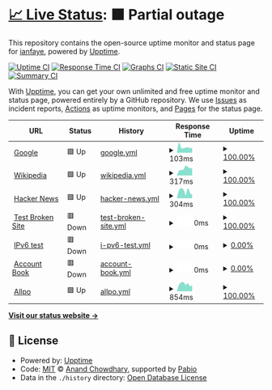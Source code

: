 # [📈 Live Status](https://robin536180.github.io/upptime_custom): <!--live status--> **🟧 Partial outage**

This repository contains the open-source uptime monitor and status page for [ianfaye](https://robin536180.github.io/upptime_custom), powered by [Upptime](https://github.com/upptime/upptime).

[![Uptime CI](https://github.com/robin536180/upptime_custom/workflows/Uptime%20CI/badge.svg)](https://github.com/robin536180/upptime_custom/actions?query=workflow%3A%22Uptime+CI%22)
[![Response Time CI](https://github.com/robin536180/upptime_custom/workflows/Response%20Time%20CI/badge.svg)](https://github.com/robin536180/upptime_custom/actions?query=workflow%3A%22Response+Time+CI%22)
[![Graphs CI](https://github.com/robin536180/upptime_custom/workflows/Graphs%20CI/badge.svg)](https://github.com/robin536180/upptime_custom/actions?query=workflow%3A%22Graphs+CI%22)
[![Static Site CI](https://github.com/robin536180/upptime_custom/workflows/Static%20Site%20CI/badge.svg)](https://github.com/robin536180/upptime_custom/actions?query=workflow%3A%22Static+Site+CI%22)
[![Summary CI](https://github.com/robin536180/upptime_custom/workflows/Summary%20CI/badge.svg)](https://github.com/robin536180/upptime_custom/actions?query=workflow%3A%22Summary+CI%22)

With [Upptime](https://upptime.js.org), you can get your own unlimited and free uptime monitor and status page, powered entirely by a GitHub repository. We use [Issues](https://github.com/robin536180/upptime_custom/issues) as incident reports, [Actions](https://github.com/robin536180/upptime_custom/actions) as uptime monitors, and [Pages](https://robin536180.github.io/upptime_custom) for the status page.

<!--start: status pages-->
<!-- This summary is generated by Upptime (https://github.com/upptime/upptime) -->
<!-- Do not edit this manually, your changes will be overwritten -->
<!-- prettier-ignore -->
| URL | Status | History | Response Time | Uptime |
| --- | ------ | ------- | ------------- | ------ |
| <img alt="" src="https://icons.duckduckgo.com/ip3/www.google.com.ico" height="13"> [Google](https://www.google.com) | 🟩 Up | [google.yml](https://github.com/robin536180/upptime_custom/commits/HEAD/history/google.yml) | <details><summary><img alt="Response time graph" src="./graphs/google/response-time-week.png" height="20"> 103ms</summary><br><a href="https://robin536180.github.io/upptime_custom/history/google"><img alt="Response time 101" src="https://img.shields.io/endpoint?url=https%3A%2F%2Fraw.githubusercontent.com%2Frobin536180%2Fupptime_custom%2FHEAD%2Fapi%2Fgoogle%2Fresponse-time.json"></a><br><a href="https://robin536180.github.io/upptime_custom/history/google"><img alt="24-hour response time 166" src="https://img.shields.io/endpoint?url=https%3A%2F%2Fraw.githubusercontent.com%2Frobin536180%2Fupptime_custom%2FHEAD%2Fapi%2Fgoogle%2Fresponse-time-day.json"></a><br><a href="https://robin536180.github.io/upptime_custom/history/google"><img alt="7-day response time 103" src="https://img.shields.io/endpoint?url=https%3A%2F%2Fraw.githubusercontent.com%2Frobin536180%2Fupptime_custom%2FHEAD%2Fapi%2Fgoogle%2Fresponse-time-week.json"></a><br><a href="https://robin536180.github.io/upptime_custom/history/google"><img alt="30-day response time 105" src="https://img.shields.io/endpoint?url=https%3A%2F%2Fraw.githubusercontent.com%2Frobin536180%2Fupptime_custom%2FHEAD%2Fapi%2Fgoogle%2Fresponse-time-month.json"></a><br><a href="https://robin536180.github.io/upptime_custom/history/google"><img alt="1-year response time 101" src="https://img.shields.io/endpoint?url=https%3A%2F%2Fraw.githubusercontent.com%2Frobin536180%2Fupptime_custom%2FHEAD%2Fapi%2Fgoogle%2Fresponse-time-year.json"></a></details> | <details><summary><a href="https://robin536180.github.io/upptime_custom/history/google">100.00%</a></summary><a href="https://robin536180.github.io/upptime_custom/history/google"><img alt="All-time uptime 100.00%" src="https://img.shields.io/endpoint?url=https%3A%2F%2Fraw.githubusercontent.com%2Frobin536180%2Fupptime_custom%2FHEAD%2Fapi%2Fgoogle%2Fuptime.json"></a><br><a href="https://robin536180.github.io/upptime_custom/history/google"><img alt="24-hour uptime 100.00%" src="https://img.shields.io/endpoint?url=https%3A%2F%2Fraw.githubusercontent.com%2Frobin536180%2Fupptime_custom%2FHEAD%2Fapi%2Fgoogle%2Fuptime-day.json"></a><br><a href="https://robin536180.github.io/upptime_custom/history/google"><img alt="7-day uptime 100.00%" src="https://img.shields.io/endpoint?url=https%3A%2F%2Fraw.githubusercontent.com%2Frobin536180%2Fupptime_custom%2FHEAD%2Fapi%2Fgoogle%2Fuptime-week.json"></a><br><a href="https://robin536180.github.io/upptime_custom/history/google"><img alt="30-day uptime 100.00%" src="https://img.shields.io/endpoint?url=https%3A%2F%2Fraw.githubusercontent.com%2Frobin536180%2Fupptime_custom%2FHEAD%2Fapi%2Fgoogle%2Fuptime-month.json"></a><br><a href="https://robin536180.github.io/upptime_custom/history/google"><img alt="1-year uptime 100.00%" src="https://img.shields.io/endpoint?url=https%3A%2F%2Fraw.githubusercontent.com%2Frobin536180%2Fupptime_custom%2FHEAD%2Fapi%2Fgoogle%2Fuptime-year.json"></a></details>
| <img alt="" src="https://icons.duckduckgo.com/ip3/en.wikipedia.org.ico" height="13"> [Wikipedia](https://en.wikipedia.org) | 🟩 Up | [wikipedia.yml](https://github.com/robin536180/upptime_custom/commits/HEAD/history/wikipedia.yml) | <details><summary><img alt="Response time graph" src="./graphs/wikipedia/response-time-week.png" height="20"> 317ms</summary><br><a href="https://robin536180.github.io/upptime_custom/history/wikipedia"><img alt="Response time 270" src="https://img.shields.io/endpoint?url=https%3A%2F%2Fraw.githubusercontent.com%2Frobin536180%2Fupptime_custom%2FHEAD%2Fapi%2Fwikipedia%2Fresponse-time.json"></a><br><a href="https://robin536180.github.io/upptime_custom/history/wikipedia"><img alt="24-hour response time 260" src="https://img.shields.io/endpoint?url=https%3A%2F%2Fraw.githubusercontent.com%2Frobin536180%2Fupptime_custom%2FHEAD%2Fapi%2Fwikipedia%2Fresponse-time-day.json"></a><br><a href="https://robin536180.github.io/upptime_custom/history/wikipedia"><img alt="7-day response time 317" src="https://img.shields.io/endpoint?url=https%3A%2F%2Fraw.githubusercontent.com%2Frobin536180%2Fupptime_custom%2FHEAD%2Fapi%2Fwikipedia%2Fresponse-time-week.json"></a><br><a href="https://robin536180.github.io/upptime_custom/history/wikipedia"><img alt="30-day response time 348" src="https://img.shields.io/endpoint?url=https%3A%2F%2Fraw.githubusercontent.com%2Frobin536180%2Fupptime_custom%2FHEAD%2Fapi%2Fwikipedia%2Fresponse-time-month.json"></a><br><a href="https://robin536180.github.io/upptime_custom/history/wikipedia"><img alt="1-year response time 270" src="https://img.shields.io/endpoint?url=https%3A%2F%2Fraw.githubusercontent.com%2Frobin536180%2Fupptime_custom%2FHEAD%2Fapi%2Fwikipedia%2Fresponse-time-year.json"></a></details> | <details><summary><a href="https://robin536180.github.io/upptime_custom/history/wikipedia">100.00%</a></summary><a href="https://robin536180.github.io/upptime_custom/history/wikipedia"><img alt="All-time uptime 100.00%" src="https://img.shields.io/endpoint?url=https%3A%2F%2Fraw.githubusercontent.com%2Frobin536180%2Fupptime_custom%2FHEAD%2Fapi%2Fwikipedia%2Fuptime.json"></a><br><a href="https://robin536180.github.io/upptime_custom/history/wikipedia"><img alt="24-hour uptime 100.00%" src="https://img.shields.io/endpoint?url=https%3A%2F%2Fraw.githubusercontent.com%2Frobin536180%2Fupptime_custom%2FHEAD%2Fapi%2Fwikipedia%2Fuptime-day.json"></a><br><a href="https://robin536180.github.io/upptime_custom/history/wikipedia"><img alt="7-day uptime 100.00%" src="https://img.shields.io/endpoint?url=https%3A%2F%2Fraw.githubusercontent.com%2Frobin536180%2Fupptime_custom%2FHEAD%2Fapi%2Fwikipedia%2Fuptime-week.json"></a><br><a href="https://robin536180.github.io/upptime_custom/history/wikipedia"><img alt="30-day uptime 100.00%" src="https://img.shields.io/endpoint?url=https%3A%2F%2Fraw.githubusercontent.com%2Frobin536180%2Fupptime_custom%2FHEAD%2Fapi%2Fwikipedia%2Fuptime-month.json"></a><br><a href="https://robin536180.github.io/upptime_custom/history/wikipedia"><img alt="1-year uptime 100.00%" src="https://img.shields.io/endpoint?url=https%3A%2F%2Fraw.githubusercontent.com%2Frobin536180%2Fupptime_custom%2FHEAD%2Fapi%2Fwikipedia%2Fuptime-year.json"></a></details>
| <img alt="" src="https://icons.duckduckgo.com/ip3/news.ycombinator.com.ico" height="13"> [Hacker News](https://news.ycombinator.com) | 🟩 Up | [hacker-news.yml](https://github.com/robin536180/upptime_custom/commits/HEAD/history/hacker-news.yml) | <details><summary><img alt="Response time graph" src="./graphs/hacker-news/response-time-week.png" height="20"> 304ms</summary><br><a href="https://robin536180.github.io/upptime_custom/history/hacker-news"><img alt="Response time 328" src="https://img.shields.io/endpoint?url=https%3A%2F%2Fraw.githubusercontent.com%2Frobin536180%2Fupptime_custom%2FHEAD%2Fapi%2Fhacker-news%2Fresponse-time.json"></a><br><a href="https://robin536180.github.io/upptime_custom/history/hacker-news"><img alt="24-hour response time 371" src="https://img.shields.io/endpoint?url=https%3A%2F%2Fraw.githubusercontent.com%2Frobin536180%2Fupptime_custom%2FHEAD%2Fapi%2Fhacker-news%2Fresponse-time-day.json"></a><br><a href="https://robin536180.github.io/upptime_custom/history/hacker-news"><img alt="7-day response time 304" src="https://img.shields.io/endpoint?url=https%3A%2F%2Fraw.githubusercontent.com%2Frobin536180%2Fupptime_custom%2FHEAD%2Fapi%2Fhacker-news%2Fresponse-time-week.json"></a><br><a href="https://robin536180.github.io/upptime_custom/history/hacker-news"><img alt="30-day response time 336" src="https://img.shields.io/endpoint?url=https%3A%2F%2Fraw.githubusercontent.com%2Frobin536180%2Fupptime_custom%2FHEAD%2Fapi%2Fhacker-news%2Fresponse-time-month.json"></a><br><a href="https://robin536180.github.io/upptime_custom/history/hacker-news"><img alt="1-year response time 328" src="https://img.shields.io/endpoint?url=https%3A%2F%2Fraw.githubusercontent.com%2Frobin536180%2Fupptime_custom%2FHEAD%2Fapi%2Fhacker-news%2Fresponse-time-year.json"></a></details> | <details><summary><a href="https://robin536180.github.io/upptime_custom/history/hacker-news">100.00%</a></summary><a href="https://robin536180.github.io/upptime_custom/history/hacker-news"><img alt="All-time uptime 100.00%" src="https://img.shields.io/endpoint?url=https%3A%2F%2Fraw.githubusercontent.com%2Frobin536180%2Fupptime_custom%2FHEAD%2Fapi%2Fhacker-news%2Fuptime.json"></a><br><a href="https://robin536180.github.io/upptime_custom/history/hacker-news"><img alt="24-hour uptime 100.00%" src="https://img.shields.io/endpoint?url=https%3A%2F%2Fraw.githubusercontent.com%2Frobin536180%2Fupptime_custom%2FHEAD%2Fapi%2Fhacker-news%2Fuptime-day.json"></a><br><a href="https://robin536180.github.io/upptime_custom/history/hacker-news"><img alt="7-day uptime 100.00%" src="https://img.shields.io/endpoint?url=https%3A%2F%2Fraw.githubusercontent.com%2Frobin536180%2Fupptime_custom%2FHEAD%2Fapi%2Fhacker-news%2Fuptime-week.json"></a><br><a href="https://robin536180.github.io/upptime_custom/history/hacker-news"><img alt="30-day uptime 100.00%" src="https://img.shields.io/endpoint?url=https%3A%2F%2Fraw.githubusercontent.com%2Frobin536180%2Fupptime_custom%2FHEAD%2Fapi%2Fhacker-news%2Fuptime-month.json"></a><br><a href="https://robin536180.github.io/upptime_custom/history/hacker-news"><img alt="1-year uptime 100.00%" src="https://img.shields.io/endpoint?url=https%3A%2F%2Fraw.githubusercontent.com%2Frobin536180%2Fupptime_custom%2FHEAD%2Fapi%2Fhacker-news%2Fuptime-year.json"></a></details>
| <img alt="" src="https://icons.duckduckgo.com/ip3/thissitedoesnotexist.koj.co.ico" height="13"> [Test Broken Site](https://thissitedoesnotexist.koj.co) | 🟥 Down | [test-broken-site.yml](https://github.com/robin536180/upptime_custom/commits/HEAD/history/test-broken-site.yml) | <details><summary><img alt="Response time graph" src="./graphs/test-broken-site/response-time-week.png" height="20"> 0ms</summary><br><a href="https://robin536180.github.io/upptime_custom/history/test-broken-site"><img alt="Response time 0" src="https://img.shields.io/endpoint?url=https%3A%2F%2Fraw.githubusercontent.com%2Frobin536180%2Fupptime_custom%2FHEAD%2Fapi%2Ftest-broken-site%2Fresponse-time.json"></a><br><a href="https://robin536180.github.io/upptime_custom/history/test-broken-site"><img alt="24-hour response time 0" src="https://img.shields.io/endpoint?url=https%3A%2F%2Fraw.githubusercontent.com%2Frobin536180%2Fupptime_custom%2FHEAD%2Fapi%2Ftest-broken-site%2Fresponse-time-day.json"></a><br><a href="https://robin536180.github.io/upptime_custom/history/test-broken-site"><img alt="7-day response time 0" src="https://img.shields.io/endpoint?url=https%3A%2F%2Fraw.githubusercontent.com%2Frobin536180%2Fupptime_custom%2FHEAD%2Fapi%2Ftest-broken-site%2Fresponse-time-week.json"></a><br><a href="https://robin536180.github.io/upptime_custom/history/test-broken-site"><img alt="30-day response time 0" src="https://img.shields.io/endpoint?url=https%3A%2F%2Fraw.githubusercontent.com%2Frobin536180%2Fupptime_custom%2FHEAD%2Fapi%2Ftest-broken-site%2Fresponse-time-month.json"></a><br><a href="https://robin536180.github.io/upptime_custom/history/test-broken-site"><img alt="1-year response time 0" src="https://img.shields.io/endpoint?url=https%3A%2F%2Fraw.githubusercontent.com%2Frobin536180%2Fupptime_custom%2FHEAD%2Fapi%2Ftest-broken-site%2Fresponse-time-year.json"></a></details> | <details><summary><a href="https://robin536180.github.io/upptime_custom/history/test-broken-site">100.00%</a></summary><a href="https://robin536180.github.io/upptime_custom/history/test-broken-site"><img alt="All-time uptime 100.00%" src="https://img.shields.io/endpoint?url=https%3A%2F%2Fraw.githubusercontent.com%2Frobin536180%2Fupptime_custom%2FHEAD%2Fapi%2Ftest-broken-site%2Fuptime.json"></a><br><a href="https://robin536180.github.io/upptime_custom/history/test-broken-site"><img alt="24-hour uptime 100.00%" src="https://img.shields.io/endpoint?url=https%3A%2F%2Fraw.githubusercontent.com%2Frobin536180%2Fupptime_custom%2FHEAD%2Fapi%2Ftest-broken-site%2Fuptime-day.json"></a><br><a href="https://robin536180.github.io/upptime_custom/history/test-broken-site"><img alt="7-day uptime 100.00%" src="https://img.shields.io/endpoint?url=https%3A%2F%2Fraw.githubusercontent.com%2Frobin536180%2Fupptime_custom%2FHEAD%2Fapi%2Ftest-broken-site%2Fuptime-week.json"></a><br><a href="https://robin536180.github.io/upptime_custom/history/test-broken-site"><img alt="30-day uptime 100.00%" src="https://img.shields.io/endpoint?url=https%3A%2F%2Fraw.githubusercontent.com%2Frobin536180%2Fupptime_custom%2FHEAD%2Fapi%2Ftest-broken-site%2Fuptime-month.json"></a><br><a href="https://robin536180.github.io/upptime_custom/history/test-broken-site"><img alt="1-year uptime 100.00%" src="https://img.shields.io/endpoint?url=https%3A%2F%2Fraw.githubusercontent.com%2Frobin536180%2Fupptime_custom%2FHEAD%2Fapi%2Ftest-broken-site%2Fuptime-year.json"></a></details>
| <img alt="" src="https://icons.duckduckgo.com/ip3/null.ico" height="13"> [IPv6 test](forwardemail.net) | 🟥 Down | [i-pv6-test.yml](https://github.com/robin536180/upptime_custom/commits/HEAD/history/i-pv6-test.yml) | <details><summary><img alt="Response time graph" src="./graphs/i-pv6-test/response-time-week.png" height="20"> 0ms</summary><br><a href="https://robin536180.github.io/upptime_custom/history/i-pv6-test"><img alt="Response time 847" src="https://img.shields.io/endpoint?url=https%3A%2F%2Fraw.githubusercontent.com%2Frobin536180%2Fupptime_custom%2FHEAD%2Fapi%2Fi-pv6-test%2Fresponse-time.json"></a><br><a href="https://robin536180.github.io/upptime_custom/history/i-pv6-test"><img alt="24-hour response time 0" src="https://img.shields.io/endpoint?url=https%3A%2F%2Fraw.githubusercontent.com%2Frobin536180%2Fupptime_custom%2FHEAD%2Fapi%2Fi-pv6-test%2Fresponse-time-day.json"></a><br><a href="https://robin536180.github.io/upptime_custom/history/i-pv6-test"><img alt="7-day response time 0" src="https://img.shields.io/endpoint?url=https%3A%2F%2Fraw.githubusercontent.com%2Frobin536180%2Fupptime_custom%2FHEAD%2Fapi%2Fi-pv6-test%2Fresponse-time-week.json"></a><br><a href="https://robin536180.github.io/upptime_custom/history/i-pv6-test"><img alt="30-day response time 0" src="https://img.shields.io/endpoint?url=https%3A%2F%2Fraw.githubusercontent.com%2Frobin536180%2Fupptime_custom%2FHEAD%2Fapi%2Fi-pv6-test%2Fresponse-time-month.json"></a><br><a href="https://robin536180.github.io/upptime_custom/history/i-pv6-test"><img alt="1-year response time 847" src="https://img.shields.io/endpoint?url=https%3A%2F%2Fraw.githubusercontent.com%2Frobin536180%2Fupptime_custom%2FHEAD%2Fapi%2Fi-pv6-test%2Fresponse-time-year.json"></a></details> | <details><summary><a href="https://robin536180.github.io/upptime_custom/history/i-pv6-test">0.00%</a></summary><a href="https://robin536180.github.io/upptime_custom/history/i-pv6-test"><img alt="All-time uptime 57.61%" src="https://img.shields.io/endpoint?url=https%3A%2F%2Fraw.githubusercontent.com%2Frobin536180%2Fupptime_custom%2FHEAD%2Fapi%2Fi-pv6-test%2Fuptime.json"></a><br><a href="https://robin536180.github.io/upptime_custom/history/i-pv6-test"><img alt="24-hour uptime 0.00%" src="https://img.shields.io/endpoint?url=https%3A%2F%2Fraw.githubusercontent.com%2Frobin536180%2Fupptime_custom%2FHEAD%2Fapi%2Fi-pv6-test%2Fuptime-day.json"></a><br><a href="https://robin536180.github.io/upptime_custom/history/i-pv6-test"><img alt="7-day uptime 0.00%" src="https://img.shields.io/endpoint?url=https%3A%2F%2Fraw.githubusercontent.com%2Frobin536180%2Fupptime_custom%2FHEAD%2Fapi%2Fi-pv6-test%2Fuptime-week.json"></a><br><a href="https://robin536180.github.io/upptime_custom/history/i-pv6-test"><img alt="30-day uptime 0.00%" src="https://img.shields.io/endpoint?url=https%3A%2F%2Fraw.githubusercontent.com%2Frobin536180%2Fupptime_custom%2FHEAD%2Fapi%2Fi-pv6-test%2Fuptime-month.json"></a><br><a href="https://robin536180.github.io/upptime_custom/history/i-pv6-test"><img alt="1-year uptime 57.61%" src="https://img.shields.io/endpoint?url=https%3A%2F%2Fraw.githubusercontent.com%2Frobin536180%2Fupptime_custom%2FHEAD%2Fapi%2Fi-pv6-test%2Fuptime-year.json"></a></details>
| <img alt="" src="https://icons.duckduckgo.com/ip3/60f170e9d42ff71a9236b89c5a8db75e.loophole.site.ico" height="13"> [Account Book](https://60f170e9d42ff71a9236b89c5a8db75e.loophole.site) | 🟥 Down | [account-book.yml](https://github.com/robin536180/upptime_custom/commits/HEAD/history/account-book.yml) | <details><summary><img alt="Response time graph" src="./graphs/account-book/response-time-week.png" height="20"> 0ms</summary><br><a href="https://robin536180.github.io/upptime_custom/history/account-book"><img alt="Response time 781" src="https://img.shields.io/endpoint?url=https%3A%2F%2Fraw.githubusercontent.com%2Frobin536180%2Fupptime_custom%2FHEAD%2Fapi%2Faccount-book%2Fresponse-time.json"></a><br><a href="https://robin536180.github.io/upptime_custom/history/account-book"><img alt="24-hour response time 0" src="https://img.shields.io/endpoint?url=https%3A%2F%2Fraw.githubusercontent.com%2Frobin536180%2Fupptime_custom%2FHEAD%2Fapi%2Faccount-book%2Fresponse-time-day.json"></a><br><a href="https://robin536180.github.io/upptime_custom/history/account-book"><img alt="7-day response time 0" src="https://img.shields.io/endpoint?url=https%3A%2F%2Fraw.githubusercontent.com%2Frobin536180%2Fupptime_custom%2FHEAD%2Fapi%2Faccount-book%2Fresponse-time-week.json"></a><br><a href="https://robin536180.github.io/upptime_custom/history/account-book"><img alt="30-day response time 0" src="https://img.shields.io/endpoint?url=https%3A%2F%2Fraw.githubusercontent.com%2Frobin536180%2Fupptime_custom%2FHEAD%2Fapi%2Faccount-book%2Fresponse-time-month.json"></a><br><a href="https://robin536180.github.io/upptime_custom/history/account-book"><img alt="1-year response time 781" src="https://img.shields.io/endpoint?url=https%3A%2F%2Fraw.githubusercontent.com%2Frobin536180%2Fupptime_custom%2FHEAD%2Fapi%2Faccount-book%2Fresponse-time-year.json"></a></details> | <details><summary><a href="https://robin536180.github.io/upptime_custom/history/account-book">0.00%</a></summary><a href="https://robin536180.github.io/upptime_custom/history/account-book"><img alt="All-time uptime 0.29%" src="https://img.shields.io/endpoint?url=https%3A%2F%2Fraw.githubusercontent.com%2Frobin536180%2Fupptime_custom%2FHEAD%2Fapi%2Faccount-book%2Fuptime.json"></a><br><a href="https://robin536180.github.io/upptime_custom/history/account-book"><img alt="24-hour uptime 0.00%" src="https://img.shields.io/endpoint?url=https%3A%2F%2Fraw.githubusercontent.com%2Frobin536180%2Fupptime_custom%2FHEAD%2Fapi%2Faccount-book%2Fuptime-day.json"></a><br><a href="https://robin536180.github.io/upptime_custom/history/account-book"><img alt="7-day uptime 0.00%" src="https://img.shields.io/endpoint?url=https%3A%2F%2Fraw.githubusercontent.com%2Frobin536180%2Fupptime_custom%2FHEAD%2Fapi%2Faccount-book%2Fuptime-week.json"></a><br><a href="https://robin536180.github.io/upptime_custom/history/account-book"><img alt="30-day uptime 0.00%" src="https://img.shields.io/endpoint?url=https%3A%2F%2Fraw.githubusercontent.com%2Frobin536180%2Fupptime_custom%2FHEAD%2Fapi%2Faccount-book%2Fuptime-month.json"></a><br><a href="https://robin536180.github.io/upptime_custom/history/account-book"><img alt="1-year uptime 0.29%" src="https://img.shields.io/endpoint?url=https%3A%2F%2Fraw.githubusercontent.com%2Frobin536180%2Fupptime_custom%2FHEAD%2Fapi%2Faccount-book%2Fuptime-year.json"></a></details>
| <img alt="" src="https://icons.duckduckgo.com/ip3/agent.dev.allpo.com.au.ico" height="13"> [Allpo](https://agent.dev.allpo.com.au) | 🟩 Up | [allpo.yml](https://github.com/robin536180/upptime_custom/commits/HEAD/history/allpo.yml) | <details><summary><img alt="Response time graph" src="./graphs/allpo/response-time-week.png" height="20"> 854ms</summary><br><a href="https://robin536180.github.io/upptime_custom/history/allpo"><img alt="Response time 860" src="https://img.shields.io/endpoint?url=https%3A%2F%2Fraw.githubusercontent.com%2Frobin536180%2Fupptime_custom%2FHEAD%2Fapi%2Fallpo%2Fresponse-time.json"></a><br><a href="https://robin536180.github.io/upptime_custom/history/allpo"><img alt="24-hour response time 898" src="https://img.shields.io/endpoint?url=https%3A%2F%2Fraw.githubusercontent.com%2Frobin536180%2Fupptime_custom%2FHEAD%2Fapi%2Fallpo%2Fresponse-time-day.json"></a><br><a href="https://robin536180.github.io/upptime_custom/history/allpo"><img alt="7-day response time 854" src="https://img.shields.io/endpoint?url=https%3A%2F%2Fraw.githubusercontent.com%2Frobin536180%2Fupptime_custom%2FHEAD%2Fapi%2Fallpo%2Fresponse-time-week.json"></a><br><a href="https://robin536180.github.io/upptime_custom/history/allpo"><img alt="30-day response time 841" src="https://img.shields.io/endpoint?url=https%3A%2F%2Fraw.githubusercontent.com%2Frobin536180%2Fupptime_custom%2FHEAD%2Fapi%2Fallpo%2Fresponse-time-month.json"></a><br><a href="https://robin536180.github.io/upptime_custom/history/allpo"><img alt="1-year response time 860" src="https://img.shields.io/endpoint?url=https%3A%2F%2Fraw.githubusercontent.com%2Frobin536180%2Fupptime_custom%2FHEAD%2Fapi%2Fallpo%2Fresponse-time-year.json"></a></details> | <details><summary><a href="https://robin536180.github.io/upptime_custom/history/allpo">100.00%</a></summary><a href="https://robin536180.github.io/upptime_custom/history/allpo"><img alt="All-time uptime 99.95%" src="https://img.shields.io/endpoint?url=https%3A%2F%2Fraw.githubusercontent.com%2Frobin536180%2Fupptime_custom%2FHEAD%2Fapi%2Fallpo%2Fuptime.json"></a><br><a href="https://robin536180.github.io/upptime_custom/history/allpo"><img alt="24-hour uptime 100.00%" src="https://img.shields.io/endpoint?url=https%3A%2F%2Fraw.githubusercontent.com%2Frobin536180%2Fupptime_custom%2FHEAD%2Fapi%2Fallpo%2Fuptime-day.json"></a><br><a href="https://robin536180.github.io/upptime_custom/history/allpo"><img alt="7-day uptime 100.00%" src="https://img.shields.io/endpoint?url=https%3A%2F%2Fraw.githubusercontent.com%2Frobin536180%2Fupptime_custom%2FHEAD%2Fapi%2Fallpo%2Fuptime-week.json"></a><br><a href="https://robin536180.github.io/upptime_custom/history/allpo"><img alt="30-day uptime 99.95%" src="https://img.shields.io/endpoint?url=https%3A%2F%2Fraw.githubusercontent.com%2Frobin536180%2Fupptime_custom%2FHEAD%2Fapi%2Fallpo%2Fuptime-month.json"></a><br><a href="https://robin536180.github.io/upptime_custom/history/allpo"><img alt="1-year uptime 99.95%" src="https://img.shields.io/endpoint?url=https%3A%2F%2Fraw.githubusercontent.com%2Frobin536180%2Fupptime_custom%2FHEAD%2Fapi%2Fallpo%2Fuptime-year.json"></a></details>

<!--end: status pages-->

[**Visit our status website →**](https://robin536180.github.io/upptime_custom)

## 📄 License

- Powered by: [Upptime](https://github.com/upptime/upptime)
- Code: [MIT](./LICENSE) © [Anand Chowdhary](https://anandchowdhary.com), supported by [Pabio](https://pabio.com)
- Data in the `./history` directory: [Open Database License](https://opendatacommons.org/licenses/odbl/1-0/)
